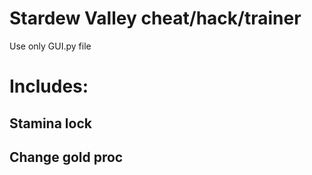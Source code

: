 # Stardew Valley cheat/hack/trainer
Use only GUI.py file
# Includes:
## Stamina lock
## Change gold proc
